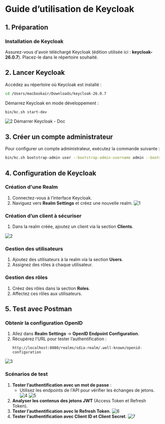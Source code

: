 # Guide d’utilisation de Keycloak

## 1. Préparation

### Installation de Keycloak
Assurez-vous d'avoir téléchargé Keycloak (édition utilisée ici : **keycloak-26.0.7**). Placez-le dans le répertoire souhaité.

## 2. Lancer Keycloak

Accédez au répertoire où Keycloak est installé :
```bash
cd /Users/macbookair/Downloads/keycloak-26.0.7
```

Démarrez Keycloak en mode développement :
```bash
bin/kc.sh start-dev
```
![2  Démarrer Keycloak - Doc](https://github.com/user-attachments/assets/02c3d9c9-170f-4704-b3d0-c482fb715208)

## 3. Créer un compte administrateur

Pour configurer un compte administrateur, exécutez la commande suivante :
```bash
bin/kc.sh bootstrap-admin user --bootstrap-admin-username admin --bootstrap-admin-password admin
```

## 4. Configuration de Keycloak

### Création d'une Realm
1. Connectez-vous à l’interface Keycloak.
2. Naviguez vers **Realm Settings** et créez une nouvelle realm.
   ![1](https://github.com/user-attachments/assets/2b53ba9d-c324-4257-8474-3416c9a78b85)

### Création d’un client à sécuriser
1. Dans la realm créée, ajoutez un client via la section **Clients**.

![2](https://github.com/user-attachments/assets/823546a0-e50e-4962-aa9f-b0e4ed54d1bf)
### Gestion des utilisateurs
1. Ajoutez des utilisateurs à la realm via la section **Users**.
2. Assignez des rôles à chaque utilisateur.

### Gestion des rôles
1. Créez des rôles dans la section **Roles**.
2. Affectez ces rôles aux utilisateurs.

## 5. Test avec Postman

### Obtenir la configuration OpenID
1. Allez dans **Realm Settings** → **OpenID Endpoint Configuration**.
2. Récupérez l'URL pour tester l’authentification :
   ```
   http://localhost:8080/realms/sdia-realm/.well-known/openid-configuration
   ```
![3](https://github.com/user-attachments/assets/617f4a57-4c3a-4228-b2ca-0c37b4aaa7df)
### Scénarios de test
1. **Tester l’authentification avec un mot de passe** :
   - Utilisez les endpoints de l'API pour vérifier les échanges de jetons.
   ![4](https://github.com/user-attachments/assets/ad70d566-4994-4bd6-9d12-6b70ef107001)
   ![5](https://github.com/user-attachments/assets/b5c28b70-8a60-4899-840d-cc72d8049ce7)
2. **Analyser les contenus des jetons JWT** (Access Token et Refresh Token).
4. **Tester l’authentification avec le Refresh Token**.
   ![6](https://github.com/user-attachments/assets/dfb06c65-34e9-4cb5-bcc1-371b8773ab96)
6. **Tester l’authentification avec Client ID et Client Secret**.
![7](https://github.com/user-attachments/assets/919665f0-ecc2-41c8-b17a-ca8d64b768c1)


